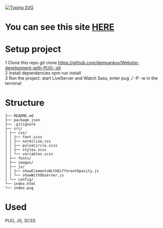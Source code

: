 [![Typing SVG](https://readme-typing-svg.herokuapp.com?color=%2336BCF7&lines=Hello,+you+can+see+my+projects+HERE)](https://github.com/demyankov?tab=repositories)

# You can see this site [HERE](https://statuesque-truffle-3cc59f.netlify.app/)

# Setup project

1 Clone this repo git clone https://github.com/demyankov/Website-development-with-PUG-.git  
2 Install dependencies npm run install  
3 Run the project: start LiveServer and Watch Sass, enter pug ./ -P -w in the terminal

# Structure

```
├── README.md
├── package.json
├── .gitignore
├── src/
│ ├── css/
│ │ ├── font.scss
│ │ ├── normilize.css
│ │ ├── pulseCircle.scss
│ │ ├── styles.scss
│ │ └── variables.scss
│ ├── fonts/
│ ├── images/
│ ├── js/
│ │ ├── showElementsWithDifferentOpacity.js
│ │ └── showWithObserver.js
│ └── config/
└── index.html
└── index.pug
```

# Used

PUG, JS, SCSS
